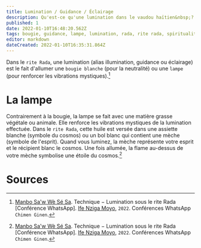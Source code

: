 ```yaml
---
title: Lumination / Guidance / Éclairage
description: Qu'est-ce qu'une lumination dans le vaudou haïtien&nbsp;?
published: 1
date: 2022-01-10T16:48:20.562Z
tags: bougie, guidance, lampe, lumination, rada, rite rada, spiritualité afro-caribéenne, spiritualité haïtienne, spiritualité vaudou, spiritualité vaudou haïtienne, vaudou, vaudou haïtien, éclairage
editor: markdown
dateCreated: 2022-01-10T16:35:31.864Z
---
```


Dans le `rite Rada`, une lumination (alias illumination, guidance ou éclairage) est le fait d'allumer une `bougie blanche` (pour la neutralité) ou une `lampe` (pour renforcer les vibrations mystiques).[^1]

# La lampe

Contrairement à la bougie, la lampe se fait avec une matière grasse végétale ou animale. Elle renforce les vibrations mystiques de la lumination effectuée.
Dans le `rite Rada`, cette huile est versée dans une assiette blanche (symbole du cosmos) ou un bol blanc qui contient une mèche (symbole de l'esprit). Quand vous luminez, la mèche représente votre esprit et le récipient blanc le cosmos. Une fois allumée, la flame au-dessus de votre mèche symbolise une étoile du cosmos.[^1]

# Sources

[^1]:  [Manbo Sa'w Wè Sé Sa](https://www.facebook.com/rosmywaystv). Technique − Lumination sous le rite Rada [Conférence WhatsApp]. [Ife Nziga Moyo](https://www.facebook.com/IF%C3%89-Nzinga-Moyo-102447998373899/), `2022`. Conférences WhatsApp `Chimen Ginen`.